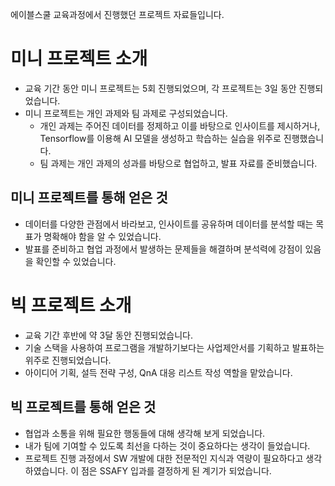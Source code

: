 에이블스쿨 교육과정에서 진행했던 프로젝트 자료들입니다.

# 미니 프로젝트 소개

- 교육 기간 동안 미니 프로젝트는 5회 진행되었으며, 각 프로젝트는 3일 동안 진행되었습니다.
- 미니 프로젝트는 개인 과제와 팀 과제로 구성되었습니다.
  - 개인 과제는 주어진 데이터를 정제하고 이를 바탕으로 인사이트를 제시하거나, Tensorflow를 이용해 AI 모델을 생성하고 학습하는 실습을 위주로 진행했습니다.
  - 팀 과제는 개인 과제의 성과를 바탕으로 협업하고, 발표 자료를 준비했습니다.

## 미니 프로젝트를 통해 얻은 것

- 데이터를 다양한 관점에서 바라보고, 인사이트를 공유하며 데이터를 분석할 때는 목표가 명확해야 함을 알 수 있었습니다.
- 발표를 준비하고 협업 과정에서 발생하는 문제들을 해결하며 분석력에 강점이 있음을 확인할 수 있었습니다.

# 빅 프로젝트 소개

- 교육 기간 후반에 약 3달 동안 진행되었습니다.
- 기술 스택을 사용하여 프로그램을 개발하기보다는 사업제안서를 기획하고 발표하는 위주로 진행되었습니다.
- 아이디어 기획, 설득 전략 구성, QnA 대응 리스트 작성 역할을 맡았습니다.

## 빅 프로젝트를 통해 얻은 것

- 협업과 소통을 위해 필요한 행동들에 대해 생각해 보게 되었습니다.
- 내가 팀에 기여할 수 있도록 최선을 다하는 것이 중요하다는 생각이 들었습니다.
- 프로젝트 진행 과정에서 SW 개발에 대한 전문적인 지식과 역량이 필요하다고 생각하였습니다. 이 점은 SSAFY 입과를 결정하게 된 계기가 되었습니다.
